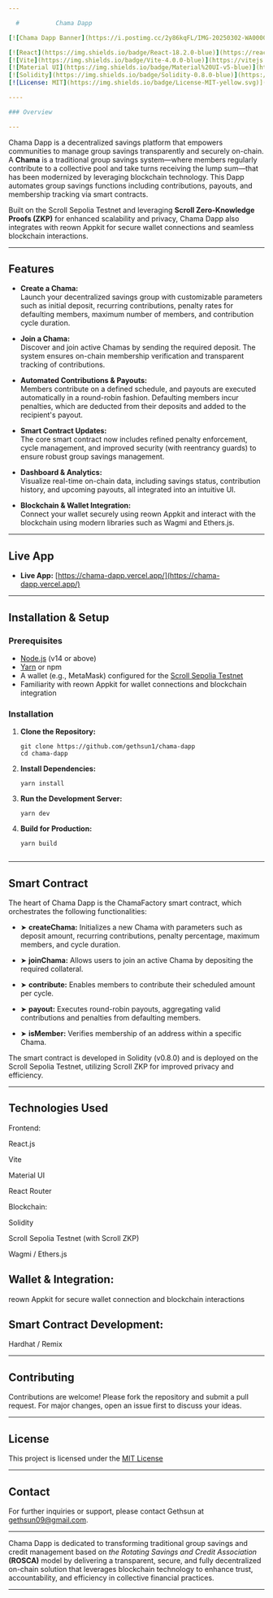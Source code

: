 ```yaml
---

  #          Chama Dapp

[![Chama Dapp Banner](https://i.postimg.cc/2y86kqFL/IMG-20250302-WA0000.jpg)](https://postimg.cc/0MFxZy49)

[![React](https://img.shields.io/badge/React-18.2.0-blue)](https://reactjs.org/)  
[![Vite](https://img.shields.io/badge/Vite-4.0.0-blue)](https://vitejs.dev/)  
[![Material UI](https://img.shields.io/badge/Material%20UI-v5-blue)](https://mui.com/)  
[![Solidity](https://img.shields.io/badge/Solidity-0.8.0-blue)](https://soliditylang.org/)  
[![License: MIT](https://img.shields.io/badge/License-MIT-yellow.svg)](LICENSE)

----

### Overview

---
```


Chama Dapp is a decentralized savings platform that empowers communities to manage group savings transparently and securely on-chain. A **Chama** is a traditional group savings system—where members regularly contribute to a collective pool and take turns receiving the lump sum—that has been modernized by leveraging blockchain technology. This Dapp automates group savings functions including contributions, payouts, and membership tracking via smart contracts.

Built on the Scroll Sepolia Testnet and leveraging **Scroll Zero-Knowledge Proofs (ZKP)** for enhanced scalability and privacy, Chama Dapp also integrates with reown Appkit for secure wallet connections and seamless blockchain interactions.

---

## Features

- **Create a Chama:**  
  Launch your decentralized savings group with customizable parameters such as initial deposit, recurring contributions, penalty rates for defaulting members, maximum number of members, and contribution cycle duration.

- **Join a Chama:**  
  Discover and join active Chamas by sending the required deposit. The system ensures on-chain membership verification and transparent tracking of contributions.

- **Automated Contributions & Payouts:**  
  Members contribute on a defined schedule, and payouts are executed automatically in a round-robin fashion. Defaulting members incur penalties, which are deducted from their deposits and added to the recipient's payout.

- **Smart Contract Updates:**  
  The core smart contract now includes refined penalty enforcement, cycle management, and improved security (with reentrancy guards) to ensure robust group savings management.

- **Dashboard & Analytics:**  
  Visualize real-time on-chain data, including savings status, contribution history, and upcoming payouts, all integrated into an intuitive UI.

- **Blockchain & Wallet Integration:**  
  Connect your wallet securely using reown Appkit and interact with the blockchain using modern libraries such as Wagmi and Ethers.js.

---

## Live App

- **Live App:** [https://chama-dapp.vercel.app/](https://chama-dapp.vercel.app/)

---

## Installation & Setup

### Prerequisites

- [Node.js](https://nodejs.org/) (v14 or above)
- [Yarn](https://yarnpkg.com/) or npm
- A wallet (e.g., MetaMask) configured for the [Scroll Sepolia Testnet](https://scroll.io/)
- Familiarity with reown Appkit for wallet connections and blockchain integration

### Installation

1. **Clone the Repository:**

   ```
   git clone https://github.com/gethsun1/chama-dapp
   cd chama-dapp

2. **Install Dependencies:**
   ```
   yarn install

3. **Run the Development Server:**
    ```
   yarn dev

5. **Build for Production:**
   ```
   yarn build


---

## Smart Contract

The heart of Chama Dapp is the ChamaFactory smart contract, which orchestrates the following functionalities:

- ➤ **createChama:** Initializes a new Chama with parameters such as deposit amount, recurring contributions, penalty percentage, maximum members, and cycle duration.
  
- ➤ **joinChama:** Allows users to join an active Chama by depositing the required collateral.
  
- ➤ **contribute:** Enables members to contribute their scheduled amount per cycle.
  
- ➤ **payout:** Executes round-robin payouts, aggregating valid contributions and penalties from defaulting members.
  
- ➤ **isMember:** Verifies membership of an address within a specific Chama.

The smart contract is developed in Solidity (v0.8.0) and is deployed on the Scroll Sepolia Testnet, utilizing Scroll ZKP for improved privacy and efficiency.


---

## Technologies Used

Frontend:

React.js

Vite

Material UI

React Router


Blockchain:

Solidity

Scroll Sepolia Testnet (with Scroll ZKP)

Wagmi / Ethers.js


## Wallet & Integration:

reown Appkit for secure wallet connection and blockchain interactions


## Smart Contract Development:

Hardhat / Remix



---

## Contributing

Contributions are welcome! Please fork the repository and submit a pull request. For major changes, open an issue first to discuss your ideas.


---

## License

This project is licensed under the [MIT License](https://opensource.org/license/mit)


---

## Contact

For further inquiries or support, please contact Gethsun at gethsun09@gmail.com.


---

Chama Dapp is dedicated to transforming traditional group savings and credit management based on _the Rotating Savings and Credit Association_ **(ROSCA)** model by delivering a transparent, secure, and fully decentralized on-chain solution that leverages blockchain technology to enhance trust, accountability, and efficiency in collective financial practices.


----
